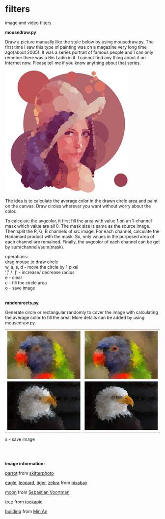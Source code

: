 # filters
image and video filters

**mousedraw.py**

Draw a picture manually like the style below by using mousedraw.py. The first time I saw this type of painting was on a magazine very long time ago(about 2005). It was a series portrait of famous people and I can only remeber there was a Bin Ladin in it. I cannot find any thing about it on Internet now. Please tell me if you know anything about that series.

<img src="sample/lena4.png" width="400">

The idea is to calculate the average color in the drawn circle area and paint on the canvas. Draw circles wherever you want without worry about the color.

To calculate the avgcolor, it first fill the area with value 1 on an 1-channel mask which value are all 0. The mask size is same as the source image. Then split the R, G, B channels of src image. For each channel, calculate the Hadamard product with the mask. So, only values in the purposed area of each channel are remained. Finally, the avgcolor of each channel can be get by sum(channel)/sum(mask).

operations:</br>
drag mouse to draw circle</br>
w, a, s, d - move the circle by 1 pixel</br>
'&#91;' / '&#93;' - increase/ decrease radius</br>
e - clear</br>
c - fill the circle area</br>
o - save image</br>
</br>

**randomrects.py**

Generate circle or rectangular randomly to cover the image with calculating the average color to fill the area.
More details can be added by using mousedraw.py.
<table>
  <tr>
    <td><img src="sample/parrot3.png" width="400px"></td>
    <td><img src="sample/parrot4.png" width="400px"></td>
  </tr>
  <tr>
    <td><img src="sample/eagle2.png" width="400px"></td>
    <td><img src="sample/eagle3.png" width="400px"></td>
  </tr>
</table>

s - save image


</br>
</br>

**image information:**

[parrot](https://www.pexels.com/photo/bird-flying-zoo-beak-9291/) from [skitterphoto](https://www.pexels.com/@skitterphoto)

[eagle](https://www.pexels.com/photo/usa-bald-eagle-portrait-close-53581/),
[leopard](https://www.pexels.com/photo/tiger-animal-39857/),
[tiger](https://www.pexels.com/photo/photo-of-a-tiger-roaring-38278/),
[zebra](https://www.pexels.com/photo/africa-animal-black-and-white-black-and-white-259351/) from [pixabay](https://www.pexels.com/@pixabay)

[moon](https://www.pexels.com/photo/full-moon-167762/) from [Sebastian Voortman](https://www.pexels.com/@sebastian)

[tree](https://www.pexels.com/photo/landscape-nature-sky-clouds-81413/) from [tookapic](https://www.pexels.com/@tookapic)

[building](https://www.pexels.com/photo/photography-of-city-buildings-941195/) from [Min An](https://www.pexels.com/@minan1398)
